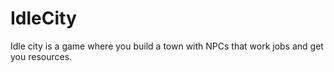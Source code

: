 # IdleCity
Idle city is a game where you build a town with NPCs that work jobs and get you resources.
